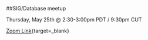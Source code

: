 ##SIG/Database meetup 


Thursday, May 25th @ 2:30-3:00pm PDT / 9:30pm CUT 

[Zoom Link](https://VMware.zoom.us/j/6505560446?pwd=SHJIT2ZLZWx1Rkc3TGwrbEIzemkyUT09){target=_blank}     
